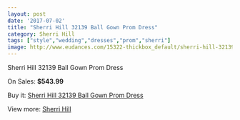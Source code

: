```yaml
---
layout: post
date: '2017-07-02'
title: "Sherri Hill 32139 Ball Gown Prom Dress"
category: Sherri Hill
tags: ["style","wedding","dresses","prom","sherri"]
image: http://www.eudances.com/15322-thickbox_default/sherri-hill-32139-ball-gown-prom-dress.jpg
---
```

Sherri Hill 32139 Ball Gown Prom Dress

On Sales: **$543.99**
<a href="https://www.eudances.com/en/sherri-hill/4537-sherri-hill-32139-ball-gown-prom-dress.html"><amp-img layout="responsive" width="600" height="600" src="//www.eudances.com/15322-thickbox_default/sherri-hill-32139-ball-gown-prom-dress.jpg" alt="Sherri Hill 32139 Ball Gown Prom Dress 0" /></a>

Buy it: [Sherri Hill 32139 Ball Gown Prom Dress](https://www.eudances.com/en/sherri-hill/4537-sherri-hill-32139-ball-gown-prom-dress.html "Sherri Hill 32139 Ball Gown Prom Dress")

View more: [Sherri Hill](https://www.eudances.com/en/80-Sherri-Hill "Sherri Hill")